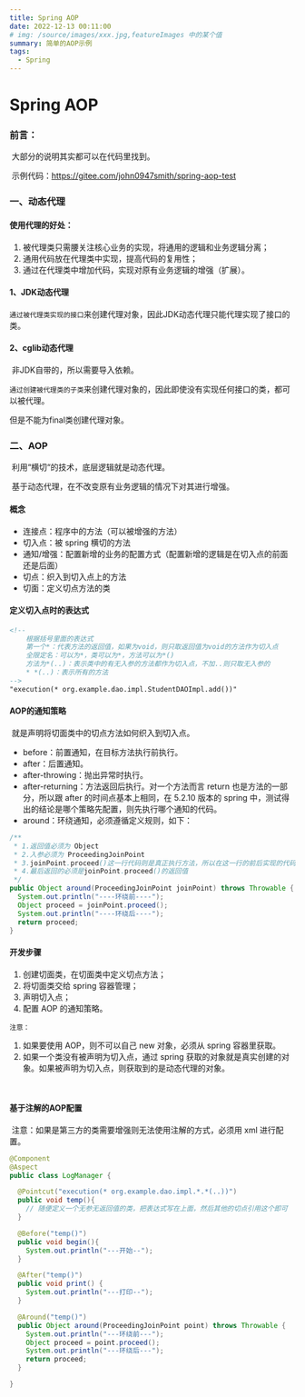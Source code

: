 ```yaml
---
title: Spring AOP
date: 2022-12-13 00:11:00
# img: /source/images/xxx.jpg,featureImages 中的某个值
summary: 简单的AOP示例
tags:
  - Spring
---
```

# Spring AOP

### 前言：

​	大部分的说明其实都可以在代码里找到。

​	示例代码：https://gitee.com/john0947smith/spring-aop-test



### 一、动态代理

#### 使用代理的好处：

1. 被代理类只需腰关注核心业务的实现，将通用的逻辑和业务逻辑分离；
2. 通用代码放在代理类中实现，提高代码的复用性；
3. 通过在代理类中增加代码，实现对原有业务逻辑的增强（扩展）。



#### 1、JDK动态代理

​	`通过被代理类实现的接口`来创建代理对象，因此JDK动态代理只能代理实现了接口的类。



#### 2、cglib动态代理

​	非JDK自带的，所以需要导入依赖。

​	`通过创建被代理类的子类`来创建代理对象的，因此即使没有实现任何接口的类，都可以被代理。

但是不能为final类创建代理对象。



### 二、AOP

​	利用“横切“的技术，底层逻辑就是动态代理。

​	基于动态代理，在不改变原有业务逻辑的情况下对其进行增强。



#### 概念

- 连接点：程序中的方法（可以被增强的方法）
- 切入点：被 spring 横切的方法
- 通知/增强：配置新增的业务的配置方式（配置新增的逻辑是在切入点的前面还是后面）
- 切点：织入到切入点上的方法
- 切面：定义切点方法的类



#### 定义切入点时的表达式

```xml
<!--
	根据括号里面的表达式
	第一个*：代表方法的返回值，如果为void，则只取返回值为void的方法作为切入点
	全限定名：可以为*，类可以为*，方法可以为*()
	方法为*(..)：表示类中的有无入参的方法都作为切入点，不加..则只取无入参的
	* *(..)：表示所有的方法
-->
"execution(* org.example.dao.impl.StudentDAOImpl.add())"
```



#### AOP的通知策略

​	就是声明将切面类中的切点方法如何织入到切入点。

- before：前置通知，在目标方法执行前执行。
- after：后置通知。
- after-throwing：抛出异常时执行。
- after-returning：方法返回后执行。对一个方法而言 return 也是方法的一部分，所以跟 after 的时间点基本上相同，在 5.2.10 版本的 spring 中，测试得出的结论是哪个策略先配置，则先执行哪个通知的代码。
- around：环绕通知，必须遵循定义规则，如下：

```java
/**
 * 1.返回值必须为 Object
 * 2.入参必须为 ProceedingJoinPoint
 * 3.joinPoint.proceed()这一行代码则是真正执行方法，所以在这一行的前后实现的代码则为前置/后置
 * 4.最后返回的必须是joinPoint.proceed()的返回值
 */
public Object around(ProceedingJoinPoint joinPoint) throws Throwable {
  System.out.println("----环绕前----");
  Object proceed = joinPoint.proceed();
  System.out.println("----环绕后----");
  return proceed;
}
```



#### 开发步骤

1. 创建切面类，在切面类中定义切点方法；
2. 将切面类交给 spring 容器管理；
3. 声明切入点；
4. 配置 AOP 的通知策略。



`注意：`

1. 如果要使用 AOP，则不可以自己 new 对象，必须从 spring 容器里获取。
2. 如果一个类没有被声明为切入点，通过 spring 获取的对象就是真实创建的对象。如果被声明为切入点，则获取到的是动态代理的对象。

​	

#### 基于注解的AOP配置

​	注意：如果是第三方的类需要增强则无法使用注解的方式，必须用 xml 进行配置。

```java
@Component
@Aspect
public class LogManager {

  @Pointcut("execution(* org.example.dao.impl.*.*(..))")
  public void temp(){
    // 随便定义一个无参无返回值的类，把表达式写在上面，然后其他的切点引用这个即可
  }

  @Before("temp()")
  public void begin(){
    System.out.println("---开始--");
  }

  @After("temp()")
  public void print() {
    System.out.println("---打印--");
  }

  @Around("temp()")
  public Object around(ProceedingJoinPoint point) throws Throwable {
    System.out.println("---环绕前---");
    Object proceed = point.proceed();
    System.out.println("---环绕后---");
    return proceed;
  }

}
```



